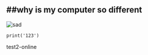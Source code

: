 ##why is my computer so different
---
![sad](https://img.freepik.com/premium-photo/sad-panda-holds-red-heart-its-paws-ai-generated_864559-90.jpg?w=826)
```
print('123')
```
test2-online
